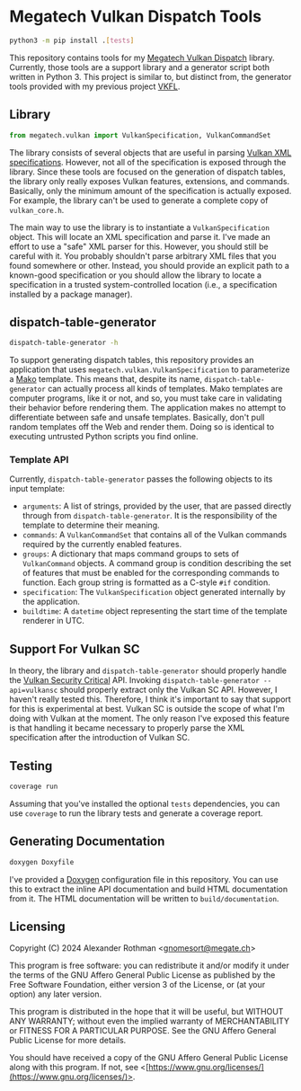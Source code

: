 # Megatech Vulkan Dispatch Tools

```sh
python3 -m pip install .[tests]
```

This repository contains tools for my [Megatech Vulkan Dispatch](https://github.com/gn0mesort/megatech-vulkan-dispatch)
library. Currently, those tools are a support library and a generator script both written in Python 3. This project
is similar to, but distinct from, the generator tools provided with my previous project
[VKFL](https://github.com/gn0mesort/vkfl).

## Library

```python
from megatech.vulkan import VulkanSpecification, VulkanCommandSet
```

The library consists of several objects that are useful in parsing
[Vulkan XML specifications](https://github.com/KhronosGroup/Vulkan-Docs/blob/main/xml/vk.xml). However, not all of
the specification is exposed through the library. Since these tools are focused on the generation of dispatch tables,
the library only really exposes Vulkan features, extensions, and commands. Basically, only the minimum amount of the
specification is actually exposed. For example, the library can't be used to generate a complete copy of
`vulkan_core.h`.

The main way to use the library is to instantiate a `VulkanSpecification` object. This will locate an XML
specification and parse it. I've made an effort to use a "safe" XML parser for this. However, you should still be
careful with it. You probably shouldn't parse arbitrary XML files that you found somewhere or other. Instead, you
should provide an explicit path to a known-good specification or you should allow the library to locate a
specification in a trusted system-controlled location (i.e., a specification installed by a package manager).

## dispatch-table-generator

```sh
dispatch-table-generator -h
```

To support generating dispatch tables, this repository provides an application that uses
`megatech.vulkan.VulkanSpecification` to parameterize a [Mako](https://www.makotemplates.org/) template. This means
that, despite its name, `dispatch-table-generator` can actually process all kinds of templates. Mako templates are
computer programs, like it or not, and so, you must take care in validating their behavior before rendering them.
The application makes no attempt to differentiate between safe and unsafe templates. Basically, don't pull random
templates off the Web and render them. Doing so is identical to executing untrusted Python scripts you find online.

### Template API

Currently, `dispatch-table-generator` passes the following objects to its input template:

- `arguments`: A list of strings, provided by the user, that are passed directly through from
  `dispatch-table-generator`. It is the responsibility of the template to determine their meaning.
- `commands`: A `VulkanCommandSet` that contains all of the Vulkan commands required by the currently enabled
  features.
- `groups`: A dictionary that maps command groups to sets of `VulkanCommand` objects. A command group is condition
  describing the set of features that must be enabled for the corresponding commands to function. Each group string
  is formatted as a C-style `#if` condition.
- `specification`: The `VulkanSpecification` object generated internally by the application.
- `buildtime`: A `datetime` object representing the start time of the template renderer in UTC.

## Support For Vulkan SC

In theory, the library and `dispatch-table-generator` should properly handle the
[Vulkan Security Critical](https://www.khronos.org/vulkansc/) API. Invoking `dispatch-table-generator --api=vulkansc`
should properly extract only the Vulkan SC API. However, I haven't really tested this. Therefore, I think it's
important to say that support for this is experimental at best. Vulkan SC is outside the scope of what I'm doing with
Vulkan at the moment. The only reason I've exposed this feature is that handling it became necessary to properly parse
the XML specification after the introduction of Vulkan SC.

## Testing

```sh
coverage run
```

Assuming that you've installed the optional `tests` dependencies, you can use `coverage` to run the library tests and
generate a coverage report.

## Generating Documentation

```sh
doxygen Doxyfile
```

I've provided a [Doxygen](https://doxygen.nl/) configuration file in this repository. You can use this to extract the
inline API documentation and build HTML documentation from it. The HTML documentation will be written to
`build/documentation`.

## Licensing

Copyright (C) 2024 Alexander Rothman <[gnomesort@megate.ch](mailto:gnomesort@megate.ch)>

This program is free software: you can redistribute it and/or modify it under the terms of the GNU Affero General
Public License as published by the Free Software Foundation, either version 3 of the License, or (at your option) any
later version.

This program is distributed in the hope that it will be useful, but WITHOUT ANY WARRANTY; without even the implied
warranty of MERCHANTABILITY or FITNESS FOR A PARTICULAR PURPOSE. See the GNU Affero General Public License for more
details.

You should have received a copy of the GNU Affero General Public License along with this program.  If not, see
<[https://www.gnu.org/licenses/](https://www.gnu.org/licenses/)>.
